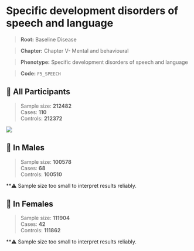 # Specific development disorders of speech and language

> **Root:** Baseline Disease  

> **Chapter:** Chapter V- Mental and behavioural  

> **Phenotype:** Specific development disorders of speech and language  

> **Code:** `F5_SPEECH`

## 🧪 All Participants  
> Sample size: **212482**  
> Cases: **110**  
> Controls: **212372**
<img src="/Disease/Figures/ALL/Incidence/F5_SPEECH.png"/>
<CsvTable src="/Disease/Data/ALL/Incidence/COX_F5_SPEECH.csv" label="🔍 View full results" />

## 👨 In Males  
> Sample size: **100578**  
> Cases: **68**  
> Controls: **100510**

**⚠️ Sample size too small to interpret results reliably.


## 👩 In Females  
> Sample size: **111904**  
> Cases: **42**  
> Controls: **111862**

**⚠️ Sample size too small to interpret results reliably.

